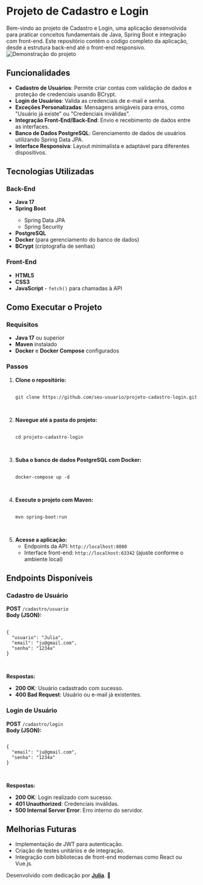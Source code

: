 <h1>Projeto de Cadastro e Login</h1>

Bem-vindo ao projeto de Cadastro e Login, uma aplicação desenvolvida para praticar conceitos fundamentais de Java, Spring Boot e integração com front-end. Este repositório contém o código completo da aplicação, desde a estrutura back-end até o front-end responsivo.
![Demonstração do projeto](https://github.com/user-attachments/assets/db881a14-0d8d-4434-800c-ac7e83fb8597)

<h2>Funcionalidades</h2>
    <ul>
        <li><strong>Cadastro de Usuários</strong>: Permite criar contas com validação de dados e proteção de credenciais usando BCrypt.</li>
        <li><strong>Login de Usuários</strong>: Valida as credenciais de e-mail e senha.</li>
        <li><strong>Exceções Personalizadas</strong>: Mensagens amigáveis para erros, como "Usuário já existe" ou "Credenciais inválidas".</li>
        <li><strong>Integração Front-End/Back-End</strong>: Envio e recebimento de dados entre as interfaces.</li>
        <li><strong>Banco de Dados PostgreSQL</strong>: Gerenciamento de dados de usuários utilizando Spring Data JPA.</li>
        <li><strong>Interface Responsiva</strong>: Layout minimalista e adaptável para diferentes dispositivos.</li>
    </ul>

<h2>Tecnologias Utilizadas</h2>
    <h3>Back-End</h3>
    <ul>
        <li><strong>Java 17</strong></li>
        <li><strong>Spring Boot</strong></li>
        <ul>
            <li>Spring Data JPA</li>
            <li>Spring Security</li>
        </ul>
        <li><strong>PostgreSQL</strong></li>
        <li><strong>Docker</strong> (para gerenciamento do banco de dados)</li>
        <li><strong>BCrypt</strong> (criptografia de senhas)</li>
    </ul>
    <h3>Front-End</h3>
    <ul>
        <li><strong>HTML5</strong></li>
        <li><strong>CSS3</strong></li>
        <li><strong>JavaScript</strong> - <code>fetch()</code> para chamadas à API</li>
    </ul>

<h2>Como Executar o Projeto</h2>
    <h3>Requisitos</h3>
    <ul>
        <li><strong>Java 17</strong> ou superior</li>
        <li><strong>Maven</strong> instalado</li>
        <li><strong>Docker</strong> e <strong>Docker Compose</strong> configurados</li>
    </ul>

<h3>Passos</h3>
<ol>
    <li>
        <strong>Clone o repositório:</strong>
        <pre>
            <code>
git clone https://github.com/seu-usuario/projeto-cadastro-login.git
            </code>
        </pre>
    </li>
    <li>
        <strong>Navegue até a pasta do projeto:</strong>
        <pre>
            <code>
cd projeto-cadastro-login
            </code>
        </pre>
    </li>
    <li>
        <strong>Suba o banco de dados PostgreSQL com Docker:</strong>
        <pre>
            <code>
docker-compose up -d
            </code>
        </pre>
    </li>
    <li>
        <strong>Execute o projeto com Maven:</strong>
        <pre>
            <code>
mvn spring-boot:run
            </code>
        </pre>
    </li>
    <li>
        <strong>Acesse a aplicação:</strong>
        <ul>
            <li>Endpoints da API: <code>http://localhost:8080</code></li>
            <li>Interface front-end: <code>http://localhost:63342</code> (ajuste conforme o ambiente local)</li>
        </ul>
    </li>
</ol>

<h2>Endpoints Disponíveis</h2>
    <h3>Cadastro de Usuário</h3>
    <div class="highlight">
        <strong>POST</strong> <code>/cadastro/usuario</code>
        <br>
        <strong>Body (JSON):</strong>
        <pre>
            <code>
{
  "usuario": "Julia",
  "email": "ju@gmail.com",
  "senha": "1234a"
}
            </code>
        </pre>
        <strong>Respostas:</strong>
        <ul>
            <li><strong>200 OK</strong>: Usuário cadastrado com sucesso.</li>
            <li><strong>400 Bad Request</strong>: Usuário ou e-mail já existentes.</li>
        </ul>
    </div>

<h3>Login de Usuário</h3>
    <div class="highlight">
        <strong>POST</strong> <code>/cadastro/login</code>
        <br>
        <strong>Body (JSON):</strong>
        <pre>
<code>
{
  "email": "ju@gmail.com",
  "senha": "1234a"
}
 </code>
        </pre>
        <strong>Respostas:</strong>
        <ul>
            <li><strong>200 OK</strong>: Login realizado com sucesso.</li>
            <li><strong>401 Unauthorized</strong>: Credenciais inválidas.</li>
            <li><strong>500 Internal Server Error</strong>: Erro interno do servidor.</li>
        </ul>
    </div>

<h2>Melhorias Futuras</h2>
    <ul>
        <li>Implementação de JWT para autenticação.</li>
        <li>Criação de testes unitários e de integração.</li>
        <li>Integração com bibliotecas de front-end modernas como React ou Vue.js.</li>
    </ul>

<p>Desenvolvido com dedicação por <a href="https://github.com/Julia61" target="_blank"><strong>Julia</strong></a>. 🚀</p>


    

    


